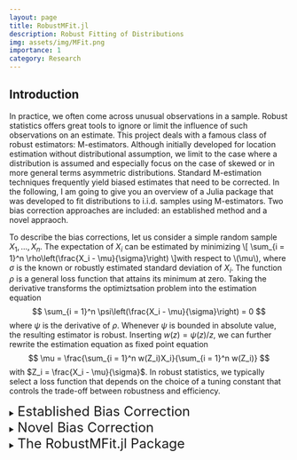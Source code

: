 ```yaml
---
layout: page
title: RobustMFit.jl
description: Robust Fitting of Distributions
img: assets/img/MFit.png
importance: 1
category: Research
---
```


<!-- 🚧 This page is under construction 🚧 -->

<!-- <p align = "center">
    <img src = "Plots/Project1/Plot1.svg" width="50%">
<\p> -->

## Introduction

In practice, we often come across unusual observations in a sample. Robust statistics offers great tools to ignore or limit the influence of such observations on an estimate. This project deals with a famous class of robust estimators: M-estimators. Although initially developed for location estimation without distributional assumption, we limit to the case where a distribution is assumed and especially focus on the case of skewed or in more general terms asymmetric distributions. Standard M-estimation techniques frequently yield biased estimates that need to be corrected. In the following, I am going to give you an overview of a Julia package that was developed to fit distributions to i.i.d. samples using M-estimators. Two bias correction approaches are included: an established method and a novel appraoch.

To describe the bias corrections, let us consider a simple random sample $X_1, ..., X_n$. The expectation of $X_i$ can be estimated by minimizing
\\[
    \sum_{i = 1}^n \rho\left(\frac{X_i - \mu}{\sigma}\right)
\\]with respect to \\(\mu\\), where $\sigma$ is the known or robustly estimated standard deviation of $X_i$. The function $\rho$ is a general loss function that attains its minimum at zero. Taking the derivative transforms the optimiztsation problem into the estimation equation
$$
    \sum_{i = 1}^n \psi\left(\frac{X_i - \mu}{\sigma}\right) = 0
$$where $\psi$ is the derivative of $\rho$. Whenever $\psi$ is bounded in absolute value, the resulting estimator is robust. Inserting $w(z) = \psi(z)/z$, we can further rewrite the estimation equation as fixed point equation
$$
    \mu = \frac{\sum_{i = 1}^n w(Z_i)X_i}{\sum_{i = 1}^n w(Z_i)}
$$with $Z_i = \frac{X_i - \mu}{\sigma}$. In robust statistics, we typically select a loss function that depends on the choice of a tuning constant that controls the trade-off between robustness and efficiency.

<details>
    <summary><font size = "+2"> Established Bias Correction</font></summary>
Popular choices of the loss function are symmetric, which means that deviations from the mean $\mu$ to both sides are considered equally "bad". However, for skewed distributions deviations to one side are more likely than dewviations to the other side, which causes a bias. Mathematically, we find a bias whenever

$$
    \operatorname{E}_0\left(\psi\left(\frac{X_i - \mu}{\sigma}\right)\right) \ne 0
$$where the expectation is taken with respect to true parameters $\theta_0$. The established correction approach simply subtracts a correction constant
$$
    c_\theta = \operatorname{E}_\theta\left(\psi\left(\frac{X_i - \mu}{\sigma}\right)\right)
$$in the estimation equation, i.e.
$$
    \sum_{i = 1}^n \psi\left(\frac{X_i - \mu}{\sigma}\right) - c_\theta = 0\text{ .}
$$To clarify, let us assume that $X_i \sim \text{Pois}(\lambda)$. Then, the estimation equation becomes
$$
    \sum_{i = 1}^n \psi\left(\frac{X_i - \lambda}{\sqrt{\lambda}}\right) - c_\lambda = 0\text{ .}
$$To avoid repeated compuatation of $c_\lambda$ and to gain numerical stability, the estimation equation can be solved iteratively by keeping $c_\lambda$ and the standard deviation $\sqrt{\lambda}$ constant from the previous iteration.

In this example, the expectation coincides with the parameter. If we want to fit a distribution that does not have this property, we have two esitmation options. Let $X_i$ now follow a Geometric distribution, such that $\operatorname{E}(X_i) = \frac{1 - p}{p}$. For notational brevity, let $\mu(p)$ be the expectation and $\sigma(p)$ the standard deviation of the Geometric distribution. Then, we have
$$
    \sum_{i = 1}^n \psi\left(\frac{X_i - \mu(p)}{\sigma(p)}\right) - c_p = 0\text{ .}
$$and can solve for $p$ directly. We will refer to the approach as the "direct approach". Alternatively, we can solve for $\mu(p)$ and translate the mean to a parameter estimate for $p$, which we will call the "moment based approach".

Both example distributions are parametrized by one parameter. If we want to fit a distribution with a parameter vector $\theta\in\mathbb{R}^p$, we can extend the estimation equation to higher powers of $X_i$, i.e. $X_i$, $X_i^2$, ... $X_i^p$. The $p$ estimation equations then become
$$
    \sum_{i = 1}^n \psi\left(\frac{X_i^j - \mu_j(\theta)}{\sigma_j(\theta)}\right) - c_{\theta, j} = 0
$$for $j = 1, ..., p$ where $\mu_j(\theta)$ is the expectation of $X_i^j$ and $\sigma_j(\theta)$ its standard deviation. The choice of the function $\psi$ and its tuning constant may be selected differently for the single estimation equations.
</details>


<details>
    <summary><font size = "+2"> Novel Bias Correction</font></summary>

Instead of using symmetric functions $\rho$, $\psi$ or $w$, and including a correction term, we can use asymmetric functions. The bias is tackled similarly as in the established approach by making the estimation equation zero for true parameters. The idea is to use different tuning constants for deviations to the two sides. To clarify, we simply use one tuning constant for observations that are greater that the mean (upper tuning constant) and another tuning constant for observations smaller that the mean (lower tuning constant). Keeping one of them fixed, we select the other tuning constant accordingly. In the case of one-parameter distributions, we solve
$$
    \operatorname{E}\left(\psi\left(\frac{X_i - \mu(\theta)}{\sigma(\theta)}\right)\right) = 0
$$either for the lower tuning constant keeping the upper tuning constant or vice versa. For distributions with more than one parameter, we again simply set up multiple estimation equations considering the powers $X_i$, X_i^2$, ..., $X_i^p$.
</details>

<details>
    <summary><font size = "+2"> The RobustMFit.jl Package</font></summary>

Let us now take a look at the Julia package that offers M-estimation of (almost) any distribution. The goal of the package was to provide the methods in a user-friendly way, such that parameters of any distribution can be estimated with any choice of loss function.

The package is available on my [GitHub repository](https://github.com/ManuelStapper/RobustMFit.jl) and the general Julia package repository. It can be installed and activated by running
```julia
using Pkg
Pkg.add("RobustMFit")
using RobustMFit
```
Also activating the Distributions.jl package lets us now sample from a distribution, say the Poisson
```julia
d = Poisson(10)
x = rand(d, 100)
```
and then estimate the parameter by
```julia
Mfit(x, d, Huber(1.345))
```
The three arguments are `x`, the sample, `d`, the distribution we'd like to fit, where the parameters chosen are used as initial values for the estimation and `Huber(1.345)` specifies the type of functions we select. Here we use Huber's functions with tuning constant 1.345. 
Currently, four types of functions are implemented in the package: Huber, Tukey, Andrew and Hampel.

By default, the function carries out the moment based approach solving the $\psi$-function estimation equation. It is accounted for a potential bias by keeping the upper tuning constant fixed and updating the lower tuning constant in iterations. If we choose to change the estimation settings, we can change the keyword arguments `type`, `MM` and `biasCorr`. For example
```julia
Mfit(x, d, Huber(1.345), type = :ρ, MM = false, biasCorr = :L)
```
The argument `type` can be either `:ρ`, `:ψ` or `:w`, where each can be put in either as symbol or as string `"ρ"`, `"ψ"` and `"w"`. The boolean argument `MM` is set to `false` for the direct estimation approach and to `true` for the moment based approach. The bias correction technique is either `:C` for the correction term, `:L` and `:U` for asymmetric estimation functions, where `:L` indicates that the lower tuning constant shall be updated, or as `:N` for no correction.

The asymptotic variance can then be computed and the relative asymptotic efficiency (compared to ML estimation) by
```julia
est = Mfit(x, d, Huber(1.345), type = :ρ, MM = false, biasCorr = :L)
AVar(Poisson(est), Huber(1.345), :L)
RAE(Poisson(est), Huber(1.345), :L)
```

More details on what happens in the background during estimation will follow soon
</details>